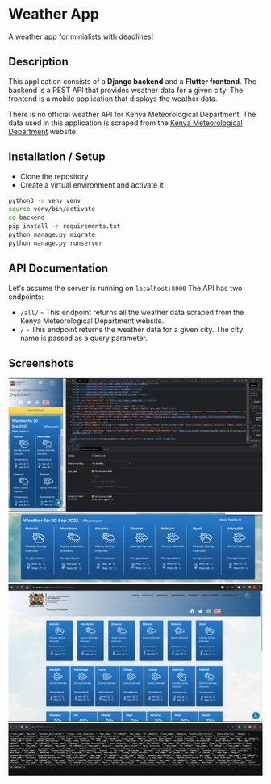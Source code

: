 # Weather App

A weather app for minialists with deadlines!

## Description

This application consists of a **Django backend** and a **Flutter frontend**. The backend is a REST API that provides weather data for a given city. The frontend is a mobile application that displays the weather data.

There is no official weather API for Kenya Meteorological Department. The data used in this application is scraped from the [Kenya Meteorological Department](http://www.meteo.go.ke/) website.

## Installation / Setup

- Clone the repository
- Create a virtual environment and activate it

```bash
python3 -m venv venv
source venv/bin/activate
cd backend
pip install -r requirements.txt
python manage.py migrate
python manage.py runserver

```

## API Documentation

Let's assume the server is running on `localhost:8000`
The API has two endpoints:

- `/all/` - This endpoint returns all the weather data scraped from the Kenya Meteorological Department website.
- `/` - This endpoint returns the weather data for a given city. The city name is passed as a query parameter.

## Screenshots

![Kenya Meteorological Department Website](backend/api/utils/screenshots/img.png)
![Kenya Meteorological Department Website](backend/api/utils/screenshots/img2.png)
![Kenya Meteorological Department Website](backend/api/utils/screenshots/img3.png)
![Kenya Meteorological Department Website](backend/api/utils/screenshots/img4.png)
